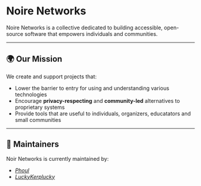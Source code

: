 # Noire Networks

Noire Networks is a collective dedicated to building accessible, open-source software that empowers individuals and communities. 

---

## 🌍 Our Mission

We create and support projects that:

- Lower the barrier to entry for using and understanding various technologies
- Encourage **privacy-respecting** and **community-led** alternatives to proprietary systems
- Provide tools that are useful to individuals, organizers, educatators and small communities

---

## 👥 Maintainers

Noir Networks is currently maintained by:

- _[Phoul](https://github.com.com/phoul)_
- _[LuckyKerplucky](https://github.com.com/luckykerplucky)_
